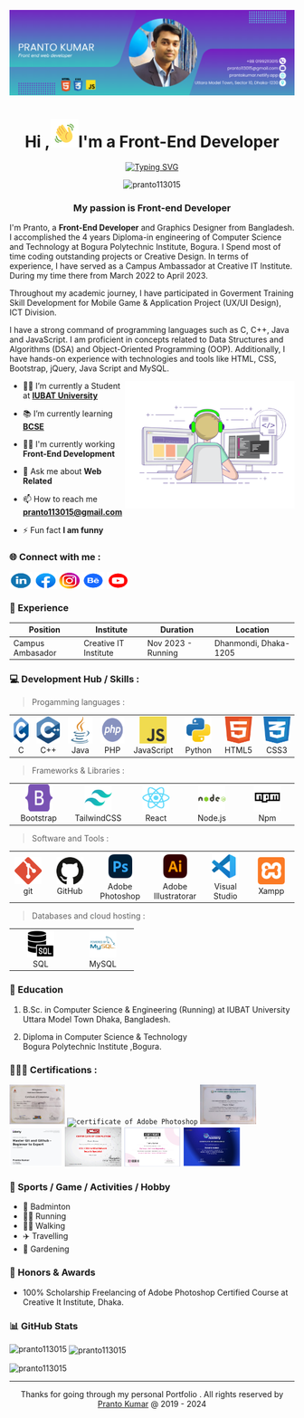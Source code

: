 <!--Banar Section Start-->

![logo](./assets/img/github-bannar2.png)

<!--Banar Section End-->

<!--Title & Typography Section End-->
<h1 align="center">Hi ,<img src="./assets/img/Wave.gif" height="50px" width="50px">I'm a Front-End Developer</h1>

<p align="center">
<a href="https://git.io/typing-svg" ><img src="https://readme-typing-svg.demolab.com?font=Fira+Code&pause=1000&color=1F29F7&background=FF1E1100&center=true&vCenter=true&width=435&lines=welcome+to+visit+my+profile;Nice+to+meet+you+" alt="Typing SVG" /></a>
<!--Title & Typography Section End-->

<!--pofiel view Section start-->
<p align="center"> <img src="https://komarev.com/ghpvc/?username=pranto113015&label=Profile%20views&color=0e75b6&style=flat" alt="pranto113015" /> </p>
<!--pofiel view Section end-->

<!-- Header subtitle area start -->
<h3 align="center">My  passion is Front-end Developer</h3>
<p>I'm Pranto, a <b>Front-End Developer</b>  and Graphics Designer from Bangladesh. I accomplished the 4 years Diploma-in engineering of Computer Science and Technology at Bogura Polytechnic Institute, Bogura. I Spend most of time coding outstanding projects or Creative Design. In terms of experience, I have served as a Campus Ambassador at Creative IT Institute. During my time there from March 2022 to April 2023.

Throughout my academic journey, I have participated in Goverment Training Skill Development for Mobile Game & Application Project (UX/UI Design), ICT Division.

I have a strong command of programming languages such as C, C++, Java and JavaScript. I am proficient in concepts related to Data Structures and Algorithms (DSA) and Object-Oriented Programming (OOP). Additionally, I have hands-on experience with technologies and tools like HTML, CSS, Bootstrap, jQuery, Java Script and MySQL.</p>

<!-- Header subtitle area end -->

<!--Body Right Section start-->
<img align="right" alt="coding" width="300" src="./assets/img/live-coding.gif">
<!--Body Right Section End-->

<!--Body Left Section Start-->

- 👨‍🎓 I’m currently a Student at **[IUBAT University](https://iubat.edu/)**

- 📚 I’m currently learning **[BCSE](https://cse.iubat.edu/)**

- 👨‍💻 I'm currently working **Front-End Development**

- 💬 Ask me about **Web Related**

- 📫 How to reach me **<pranto113015@gmail.com>**

- ⚡ Fun fact **I am funny**
<!--Body Left Section End-->

<!--Connect with me Section Start-->
<h3 align="left"> 🌐 Connect with me :</h3>

<p align="left">

<a href="https://linkedin.com/in/pranto-kumar-a326801b3" target="blank"><img align="center" src="assets/img/linkedin.svg" alt="linkedin id" height="30" width="40" /></a>
<a href="https://fb.com/sreeprantokumar.saha" target="blank"><img align="center" src="assets/img/facebook.svg" alt="facebook id" height="30" width="40" /></a>
<a href="https://instagram.com/sreeprantokumar.saha" target="blank"><img align="center" src="assets/img/instagram.svg" alt="instagram id" height="28" width="36" /></a>
<a href="https://www.behance.net/prantosaha4" target="blank"><img align="center" src="assets/img/behance.svg" alt="behance id" height="30" width="40" /></a>
<a href="https://www.youtube.com/@prantosaha6931" target="blank"><img align="center" src="assets/img/youtube.svg" alt="@prantosaha6931" height="30" width="40" /></a>

</p>
<!--Connect with me Section End-->

### 💼 Experience

| Position         | Institute             | Duration           | Location               |
| ---------------- | --------------------- | ------------------ | ---------------------- |
| Campus Ambasador | Creative IT Institute | Nov 2023 - Running | Dhanmondi, Dhaka- 1205 |

<!-- Developer Hub section start -->
<h3 align="left">&#128187; Development Hub / Skills :</h3>

> Progamming languages :

<table>

  <tr>
    <td align="center" width="96">
      <a href="#">
        <img src="./assets/img/C Language.svg" width="48" height="48" alt="c" />
      </a>
      <br>C
    </td>
    <td align="center" width="96">
      <a href="#">
        <img src="./assets/img/c++.svg" width="48" height="48" alt="c++" />
      </a>
      <br>C++
    </td>
     <td align="center" width="96">
      <a href="#">
        <img src="./assets/img/java.png" width="48" height="48" alt="Java" />
      </a>
      <br>Java
    </td>
         <td align="center" width="96">
      <a href="#">
        <img src="./assets/img/php.svg" width="48" height="48" alt="PHP" />
      </a>
      <br>PHP
    </td>
    </td>
     <td align="center" width="96">
        <a href="#">
          <img src="./assets/img/info-javascript.svg" width="48" height="48" alt="PHP" />
        </a>
        <br>JavaScript
      </td>
      <td align="center" width="96">
        <a href="#">
          <img src="./assets/img/python.svg" width="48" height="48" alt="Python" />
        </a>
        <br>Python
      </td>
    <td align="center" width="96">
      <a href="#">
        <img src="./assets/img/info-html.svg" width="48" height="48" alt="HTML" />
      </a>
      <br>HTML5
    </td>
    <td align="center" width="96">
      <a href="#">
        <img src="./assets/img/info-css.svg" width="48" height="48" alt="CSS3" />
      </a>
      <br>CSS3
    </td>
  </tr>
  
</table>

> Frameworks & Libraries : 

<table>
  <tr>
    <td align="center" width="96">
      <a href="#">
        <img src="./assets/img/bootstrap-5-1.svg" width="48" height="48" alt="bootstrap" />
      </a>
      <br>Bootstrap
    </td>
        <td align="center" width="96">
      <a href="#">
        <img src="./assets/img/tailwindcss.svg" width="48" height="48" alt="TailwinCSS" />
      </a>
      <br>TailwindCSS
    </td>
    <td align="center" width="96">
      <a href="#">
        <img src="./assets/img/info-react.svg" width="48" height="48" alt="react" />
      </a>
      <br>React
    </td>
        <td align="center" width="96">
      <a href="#">
        <img src="./assets/img/nodejs.svg" width="48" height="48" alt="Node.Js" />
      </a>
      <br>Node.js
    </td>
       </td>
        <td align="center" width="96">
      <a href="#">
        <img src="./assets/img/npm.svg" width="48" height="48" alt="react" />
      </a>
      <br>Npm
    </td>
    </tr>
</table>

> Software and Tools :

<table>
  <tr>
    <td align="center" width="96">
      <a href="#">
        <img src="./assets/img/info-git.svg" width="48" height="48" alt="bootstrap" />
      </a>
      <br>git
    </td>
       <td align="center" width="96">
      <a href="#">
        <img src="./assets/img/info-github.svg" width="48" height="48" alt="bootstrap" />
      </a>
      <br>GitHub
    </td>
     <td align="center" width="96">
      <a href="#">
        <img src="./assets/img/adobe-photoshop.svg" width="48" height="48" alt="ps" />
      </a>
      <br>Adobe Photoshop
    </td>
    <td align="center" width="96">
      <a href="#">
        <img src="./assets/img/adobe-illustrator.svg" width="48" height="48" alt="ps" />
      </a>
      <br>Adobe Illustratorar
    </td>
    <td align="center" width="96">
      <a href="#">
        <img src="./assets/img/vscode.svg" width="48" height="48" alt="ps" />
      </a>
      <br>Visual Studio
    </td>
     <td align="center" width="96">
      <a href="#">
        <img src="./assets/img/xampp.svg" width="48" height="48" alt="ps" />
      </a>
      <br>Xampp
    </td>
    </tr>
</table>

> Databases and cloud hosting :

<table>
  <tr>
    <td align="center" width="96">
      <a href="#">
        <img src="./assets/img/sql.png" width="48" height="48" alt="sql" />
      </a>
      <br>SQL
    </td>
    <td align="center" width="96">
      <a href="#">
        <img src="./assets/img/mysql.svg" width="48" height="48" alt="mysql" />
      </a>
      <br>MySQL
    </td>
    </tr>
</table>
<!-- Developer Hub section end -->

### 📘 Education

1. B.Sc. in Computer Science & Engineering (Running) at
   IUBAT University  
   Uttara Model Town Dhaka, Bangladesh.

2. Diploma in Computer Science & Technology  
   Bogura Polytechnic Institute ,Bogura.

<!--Certification Section Start-->
<h3 align="left" > 👨🏻‍🎓&nbsp;Certifications :</h3>
<code><img height= "70" alt="certificate of ux/ui designer" src="./assets/certificate/UX UI Traning Certificate.jpg"></code>
<code><img height= "70" alt="certificate of Adobe Photoshop" src="./assets/certificate/Creative it Traning Certificate.jpg"></code>
<code><img height= "70" alt="certificate of js" src="./assets/certificate/IUBAT JS Course Cartificate.jpg"></code>
<code><img height= "70" alt="certificate of git & github" src="./assets/certificate/Master Git and Github - Beginner to Expert.jpg"></code>
<code><img height= "70" alt="certificate of networking" src="./assets/certificate/CNSS certificate.png"></code>
<code><img height= "70" alt="certificate of pathway of software engineering" src="./assets/certificate/Pathway to software engineering certificate.png"></code>
<code><img height= "70" alt="certificate of brightkills" src="./assets/certificate/visual identity graphics design certificate.png"></code>
<!--Certification Section end-->

### 🎯 Sports / Game / Activities / Hobby

- 🏸 Badminton
- 🏃‍♂️ Running
- 🚶‍♂️ Walking
- ✈️ Travelling
- 🌳 Gardening

### 🏅 Honors & Awards

- 100% Scholarship Freelancing of Adobe Photoshop Certified Course at Creative It Institute, Dhaka.

### 📊 GitHub Stats

<p><img align="left" src="https://github-readme-stats.vercel.app/api/top-langs?username=pranto113015&show_icons=true&locale=en&layout=compact" alt="pranto113015" /></p>

<p>&nbsp;<img align="center" src="https://github-readme-stats.vercel.app/api?username=pranto113015&show_icons=true&locale=en" alt="pranto113015" /></p>

<p><img align="center" src="https://github-readme-streak-stats.herokuapp.com/?user=pranto113015&" alt="pranto113015" /></p>

<!-- footer section start -->
<hr>
<p align="center"> Thanks for going through my personal Portfolio .
All rights reserved by <a href="https://www.linkedin.com/in/pranto-kumar-a326801b3/">Pranto Kumar</a> @ 2019 - 2024</p>
<!-- footer section end -->
